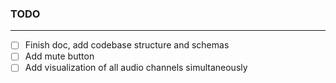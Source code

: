 ### TODO

---

- [ ] Finish doc, add codebase structure and schemas
- [ ] Add mute button
- [ ] Add visualization of all audio channels simultaneously
